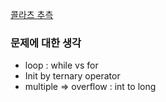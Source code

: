 [콜라츠 추측](https://programmers.co.kr/learn/courses/30/lessons/12943)

### 문제에 대한 생각
- loop : while vs for
- Init by ternary operator
- multiple => overflow : int to long
